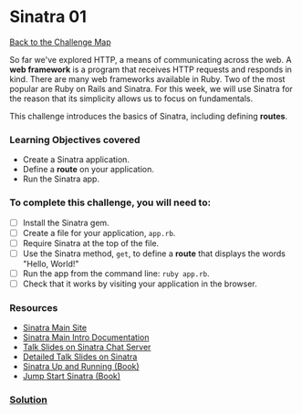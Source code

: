 # Sinatra 01

[Back to the Challenge Map](00_challenge_map.md)

So far we've explored HTTP, a means of communicating across the web. A **web framework** is a program that receives HTTP requests and responds in kind. There are many web frameworks available in Ruby. Two of the most popular are Ruby on Rails and Sinatra. For this week, we will use Sinatra for the reason that its simplicity allows us to focus on fundamentals.

This challenge introduces the basics of Sinatra, including defining **routes**.

### Learning Objectives covered
- Create a Sinatra application.
- Define a **route** on your application.
- Run the Sinatra app.

### To complete this challenge, you will need to:

- [ ] Install the Sinatra gem.
- [ ] Create a file for your application, `app.rb`.
- [ ] Require Sinatra at the top of the file.
- [ ] Use the Sinatra method, `get`, to define a **route** that displays the words "Hello, World!"
- [ ] Run the app from the command line: `ruby app.rb`.
- [ ] Check that it works by visiting your application in the browser.

### Resources

* [Sinatra Main Site](http://www.sinatrarb.com/)
* [Sinatra Main Intro Documentation](http://www.sinatrarb.com/intro.html)
* [Talk Slides on Sinatra Chat Server](http://obfusk.org/achatwithsinatra/#1)
* [Detailed Talk Slides on Sinatra](http://www.slideshare.net/BobNadlerJr/sinatra-flatiron)
* [Sinatra Up and Running (Book)](http://shop.oreilly.com/product/0636920019664.do)
* [Jump Start Sinatra (Book)](http://www.sitepoint.com/store/jump-start-sinatra/)

### [Solution](solutions/01.md)
